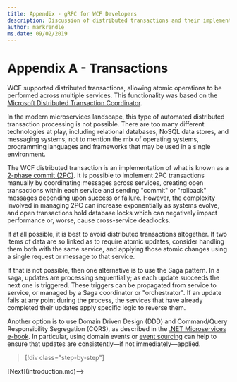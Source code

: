 ```yaml
---
title: Appendix - gRPC for WCF Developers
description: Discussion of distributed transactions and their implementation in modern microservices architectures
author: markrendle
ms.date: 09/02/2019
---
```


# Appendix A - Transactions

WCF supported distributed transactions, allowing atomic operations to be performed across multiple services. This functionality was based on the [Microsoft Distributed Transaction Coordinator](https://docs.microsoft.com/previous-versions/windows/desktop/ms684146(v=vs.85)?redirectedfrom=MSDN).

In the modern microservices landscape, this type of automated distributed transaction processing is not possible. There are too many different technologies at play, including relational databases, NoSQL data stores, and messaging systems, not to mention the mix of operating systems, programming languages and frameworks that may be used in a single environment.

The WCF distributed transaction is an implementation of what is known as a [2-phase commit (2PC)](https://en.wikipedia.org/wiki/Two-phase_commit_protocol). It is possible to implement 2PC transactions manually by coordinating messages across services, creating open transactions within each service and sending "commit" or "rollback" messages depending upon success or failure. However, the complexity involved in managing 2PC can increase exponentially as systems evolve, and open transactions hold database locks which can negatively impact performance or, worse, cause cross-service deadlocks.

If at all possible, it is best to avoid distributed transactions altogether. If two items of data are so linked as to require atomic updates, consider handling them both with the same service, and applying those atomic changes using a single request or message to that service.

If that is not possible, then one alternative is to use the Saga pattern. In a saga, updates are processing sequentially; as each update succeeds the next one is triggered. These triggers can be propagated from service to service, or managed by a Saga coordinator or "orchestrator". If an update fails at any point during the process, the services that have already completed their updates apply specific logic to reverse them.

Another option is to use Domain Driven Design (DDD) and Command/Query Responsibility Segregation (CQRS), as described in the [.NET Microservices e-book](https://docs.microsoft.com/dotnet/architecture/microservices/microservice-ddd-cqrs-patterns/). In particular, using domain events or [event sourcing](https://martinfowler.com/eaaDev/EventSourcing.html) can help to ensure that updates are consistently&mdash;if not immediately&mdash;applied.

>[!div class="step-by-step"]
<!-->[Next](introduction.md)-->

